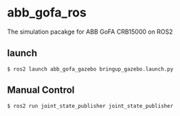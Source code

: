 # abb_gofa_ros
The simulation pacakge for ABB GoFA CRB15000 on ROS2

## launch
```
$ ros2 launch abb_gofa_gazebo bringup_gazebo.launch.py
```

## Manual Control
```
$ ros2 run joint_state_publisher joint_state_publisher
```
